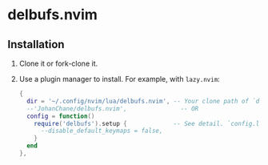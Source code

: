 # delbufs.nvim

## Installation

1.  Clone it or fork-clone it.
2.  Use a plugin manager to install. For example, with `lazy.nvim`:

    ```lua
    {
      dir = '~/.config/nvim/lua/delbufs.nvim', -- Your clone path of `delbufs.nvim`.
      --'JohanChane/delbufs.nvim',               -- OR
      config = function()
        require('delbufs').setup {             -- See detail. `config.lua`
          --disable_default_keymaps = false,
        }
      end
    },
    ```
